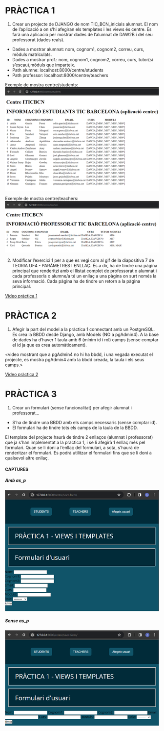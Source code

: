 # PRÀCTICA 1

1. Crear un projecte de DJANGO de nom TIC_BCN_inicials alumnat. El nom de l’aplicació a on s’hi afegiran els templates i les views és centre. Es farà una aplicació per mostrar dades de l’alumnat de DAW2B i del seu professorat (dades reals).


- Dades a mostrar alumnat: nom, cognom1, cognom2, correu, curs, mòduls matriculats.
- Dades a mostrar prof.: nom, cognom1, cognom2, correu, curs, tutor(si s’escau),mòduls que imparteix.
- Path alumne: localhost:8000/centre/students
- Path professor: localhost:8000/centre/teachers

Exemple de mostra centre/students:
![img_1.png](img_1.png)

Exemple de mostra centre/teachers:
![img.png](img.png)

2. Modificar l’exercici 1 per a que es vegi com al gif de la diapositiva 7 de TEORIA UF4 - PARÀMETRES I ENLLAÇ. És a dir, ha de tindre una pàgina principal que renderitzi amb el llistat complet de professorat o alumnat i cada professor/a o alumne/a té un enllaç a una pàgina on surt només la seva informació. Cada pàgina ha de tindre un retorn a la pàgina principal.

[Video pràctica 1](https://drive.google.com/file/d/18ZQu0F2-QNDcqpU3wWGG-XTVdXRpjFGz/view?usp=sharing)

# PRÀCTICA 2

1.
    Afegir la part del model a la pràctica 1 connectant amb un PostgreSQL. Es crea la BBDD desde Django, amb Models (NO a pgAdmin4).
        A la base de dades ha d’haver 1 taula amb 6 (mínim id i rol) camps (sense comptar el id ja que es crea automàticament).

<video mostrant que a pgAdmin4 no hi ha bbdd, i una vegada executat el projecte, es mostra pgAdmin4 amb la bbdd creada, la taula i els seus camps.>

[Video pràctica 2](https://drive.google.com/file/d/1FEGNWsyxQVy6IeDwGSOy5uhwOS9o5QjC/view?usp=sharing)

# PRÀCTICA 3

1.
    Crear un formulari (sense funcionalitat) per afegir alumnat i professorat...
- S’ha de tindre una BBDD amb els camps necessaris (sense comptar id). 
- El formulari ha de tindre tots els camps de la taula de la BBDD.

El template del projecte haurà de tindre 2 enllaços (alumnat i professorat) que ja s’han implementat a la pràctica 1, i se li afegirà 1 enllaç més pel formulari. Quan se li doni a l’enllaç del formulari, a sota, s’haurà de renderitzar el formulari. Es podrà utilitzar el formulari fins que se li doni a qualsevol altre enllaç.

#### CAPTURES
##### Amb as_p
![AMB as_p](img_3.png)
##### Sense as_p
![SENSE as_p](img_2.png)

